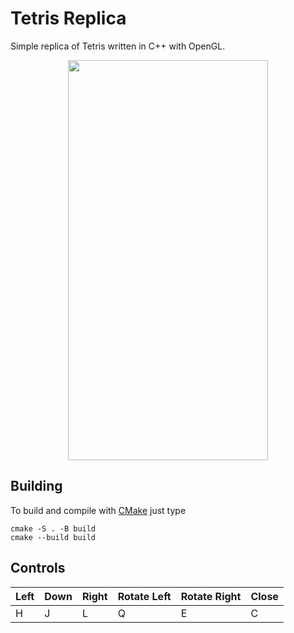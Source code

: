 # Tetris Replica

Simple replica of Tetris written in C++ with OpenGL.

<p align="center">
	<img width="320" height="640" src="https://imgur.com/tpitYAX.png">
</p>

## Building

To build and compile with [CMake](https://github.com/Kitware/CMake) just type
```
cmake -S . -B build
cmake --build build
```

## Controls
| Left | Down | Right | Rotate Left | Rotate Right | Close |
| ---- | ---- | ----- | ----------- | ------------ | ----- |
| H    | J    | L     | Q           | E            | C     |
